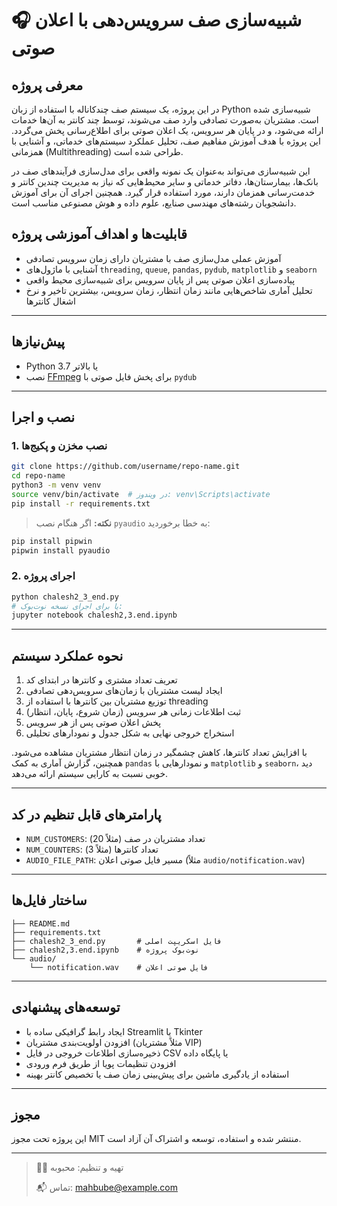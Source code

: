 # 🎧 شبیه‌سازی صف سرویس‌دهی با اعلان صوتی

## معرفی پروژه
در این پروژه، یک سیستم صف چندکاناله با استفاده از زبان Python شبیه‌سازی شده است. مشتریان به‌صورت تصادفی وارد صف می‌شوند، توسط چند کانتر به آن‌ها خدمات ارائه می‌شود، و در پایان هر سرویس، یک اعلان صوتی برای اطلاع‌رسانی پخش می‌گردد. این پروژه با هدف آموزش مفاهیم صف، تحلیل عملکرد سیستم‌های خدماتی، و آشنایی با همزمانی (Multithreading) طراحی شده است.

این شبیه‌سازی می‌تواند به‌عنوان یک نمونه واقعی برای مدل‌سازی فرآیندهای صف در بانک‌ها، بیمارستان‌ها، دفاتر خدماتی و سایر محیط‌هایی که نیاز به مدیریت چندین کانتر و خدمت‌رسانی همزمان دارند، مورد استفاده قرار گیرد. همچنین اجرای آن برای آموزش دانشجویان رشته‌های مهندسی صنایع، علوم داده و هوش مصنوعی مناسب است.

## قابلیت‌ها و اهداف آموزشی پروژه
- آموزش عملی مدل‌سازی صف با مشتریان دارای زمان سرویس تصادفی
- آشنایی با ماژول‌های `threading`, `queue`, `pandas`, `pydub`, `matplotlib` و `seaborn`
- پیاده‌سازی اعلان صوتی پس از پایان سرویس برای شبیه‌سازی محیط واقعی
- تحلیل آماری شاخص‌هایی مانند زمان انتظار، زمان سرویس، بیشترین تاخیر و نرخ اشغال کانترها

---

## پیش‌نیازها
- Python 3.7 یا بالاتر
- نصب [FFmpeg](https://ffmpeg.org/) برای پخش فایل صوتی با `pydub`

---

## نصب و اجرا

### 1. نصب مخزن و پکیج‌ها
```bash
git clone https://github.com/username/repo-name.git
cd repo-name
python3 -m venv venv
source venv/bin/activate  # در ویندوز: venv\Scripts\activate
pip install -r requirements.txt
```

> **نکته:** اگر هنگام نصب `pyaudio` به خطا برخوردید:
```bash
pip install pipwin
pipwin install pyaudio
```

### 2. اجرای پروژه
```bash
python chalesh2_3_end.py
# یا برای اجرای نسخه نوت‌بوک:
jupyter notebook chalesh2,3.end.ipynb
```

---

## نحوه عملکرد سیستم

1. تعریف تعداد مشتری و کانترها در ابتدای کد
2. ایجاد لیست مشتریان با زمان‌های سرویس‌دهی تصادفی
3. توزیع مشتریان بین کانترها با استفاده از threading
4. ثبت اطلاعات زمانی هر سرویس (زمان شروع، پایان، انتظار)
5. پخش اعلان صوتی پس از هر سرویس
6. استخراج خروجی نهایی به شکل جدول و نمودارهای تحلیلی

با افزایش تعداد کانترها، کاهش چشمگیر در زمان انتظار مشتریان مشاهده می‌شود. همچنین، گزارش آماری به کمک `pandas` و نمودارهایی با `matplotlib` و `seaborn`، دید خوبی نسبت به کارایی سیستم ارائه می‌دهد.

---

## پارامترهای قابل تنظیم در کد
- `NUM_CUSTOMERS`: تعداد مشتریان در صف (مثلاً 20)
- `NUM_COUNTERS`: تعداد کانترها (مثلاً 3)
- `AUDIO_FILE_PATH`: مسیر فایل صوتی اعلان (مثلاً `audio/notification.wav`)

---

## ساختار فایل‌ها
```
├── README.md
├── requirements.txt
├── chalesh2_3_end.py       # فایل اسکریپت اصلی
├── chalesh2,3.end.ipynb    # نوت‌بوک پروژه
└── audio/
    └── notification.wav    # فایل صوتی اعلان
```

---

## توسعه‌های پیشنهادی
- ایجاد رابط گرافیکی ساده با Streamlit یا Tkinter
- افزودن اولویت‌بندی مشتریان (مثلاً مشتریان VIP)
- ذخیره‌سازی اطلاعات خروجی در فایل CSV یا پایگاه داده
- افزودن تنظیمات پویا از طریق فرم ورودی
- استفاده از یادگیری ماشین برای پیش‌بینی زمان صف یا تخصیص کانتر بهینه

---

## مجوز
این پروژه تحت مجوز MIT منتشر شده و استفاده، توسعه و اشتراک آن آزاد است.

---

> 👩‍💻 تهیه و تنظیم: محبوبه
> 
> 📬 تماس: mahbube@example.com

